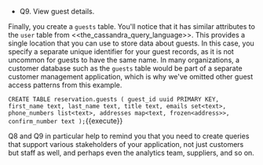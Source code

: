 * Q9. View guest details.

Finally, you create a `guests` table. You'll notice that it has similar attributes to the `user` table from <<the_cassandra_query_language>>. This provides a single location that you can use to store data about guests. In this case, you specify a separate unique identifier for your guest records, as it is not uncommon for guests to have the same name. In many organizations, a customer database such as the `guests` table would be part of a separate customer management application, which is why we've omitted other guest access patterns from this example.

`CREATE TABLE reservation.guests (
    guest_id uuid PRIMARY KEY,
    first_name text,
    last_name text,
    title text,
    emails set<text>,
    phone_numbers list<text>,
    addresses map<text, frozen<address>>,
    confirm_number text
);`{{execute}}

Q8 and Q9 in particular help to remind you that you need to create queries that support various stakeholders of your application, not just customers but staff as well, and perhaps even the analytics team, suppliers, and so on.

